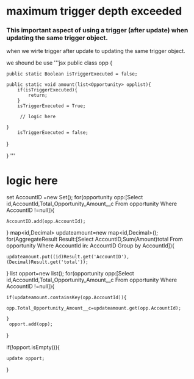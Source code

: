 
  # maximum trigger depth exceeded
 ### This important aspect of using a trigger (after update) when updating the same trigger object.
when we wirte trigger after update to updating the same trigger object.

we shound be use 
'''jsx
public class opp {
    
    public static Boolean isTriggerExecuted = false;

    public static void amount(list<Opportunity> opplist){
        if(isTriggerExecuted){
            return;
        }
        isTriggerExecuted = True;
       
         // logic here
                   
    }  
        isTriggerExecuted = false;
}
         
}
'''


# logic here



set<id> AccountID =new Set<id>();
for(opportunity opp:[Select id,AccountId,Total_Opportunity_Amount__c From opportunity Where AccountID !=null]){
    
    AccountID.add(opp.AccountId);
    
}
 map<id,Decimal> updateamount=new map<id,Decimal>(); 
for(AggregateResult Result:[Select AccountID,Sum(Amount)total From opportunity Where AccountId in: AccountID Group by AccountId]){
     
    updateamount.put((id)Result.get('AccountID'),(Decimal)Result.get('total'));
    
    
}
list<opportunity>  opport=new list<opportunity>();
for(opportunity opp:[Select id,AccountId,Total_Opportunity_Amount__c From opportunity Where AccountID !=null]){
    
    if(updateamount.containsKey(opp.AccountId)){
           opp.Total_Opportunity_Amount__c=updateamount.get(opp.AccountId);
           
    }
     opport.add(opp);
    
}


if(!opport.isEmpty()){
 
    update opport;

}
